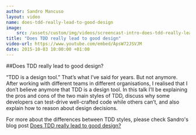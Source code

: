 ```yaml
---
author: Sandro Mancuso
layout: video
name: does-tdd-really-lead-to-good-design
image:
    src: /assets/custom/img/videos/screencast-intro-does-tdd-really-lead-to-good-design.jpg
title: "Does TDD really lead to good design"
video-url: https://www.youtube.com/embed/ApsW72JSVJM
date: 2015-10-03 10:00:00 +01:00
---
```


##Does TDD really lead to good design?

“TDD is a design tool.” That’s what I’ve said for years. But not anymore. After working with different teams in different organisations, I realised that I don’t believe anymore that TDD is a design tool. In this talk I’ll be explaining the pros and cons of the two main styles of TDD, discuss why some developers can test-drive well-crafted code while others can’t, and also explain how to reason about design decisions.

For more about the differences between TDD styles, please check Sandro's blog post [Does TDD really lead to good design?]("2015/05/12/does-tdd-lead-to-good-design/")

